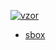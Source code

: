 [![vzor](http://api.ning.com/files/RI70aJvZ8vvJEaUOjwWmxG1Q5aKlRt-mniZKzP0*UGWea1dOvbwq7nY5un9PJcbHKpPwfyXvhbh8SDxqZxUrynpD0d2p*95l/vzor_v2_test.jpg)](https://en.wikipedia.org/wiki/Vostok_1)

- [sbox](cmd/sbox/README.md)
